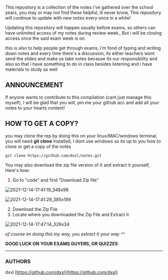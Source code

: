 This repository is a collection of the notes i've gathered over the school years, you may or may not find these helpful, ill never know, This repository will continue to update with new notes every once in a while!

Updating this repository will happen usually before exams, so others can have unlimited access of my notes during review week., But i will be closing access once the said exam week is on.

this is also to help people get through exams, i'm fond of typing and writing down notes and every time there's a discussion, its either teachers wont send the slides and make us take notes because its our responsibility and also so that i have something to do in class besides listening and i have materials to study as well

**ANNOUNCEMENT**
----------------
If anyone wants to contribute to this compilation (cant just manage this myself), I will be glad that you will, pm me your github acc and add all your notes to your hearts content!


**HOW TO GET A COPY?**
----------------------
you may clone the rep by doing this on your linux/MAC/windows terminal, you will need **git clone** installed, I dont use windows so its up to you how to clone or get a copy of the notes
```
git clone https://github.com/dxxl/notes.git
```

You may also download the zip file version of it and extract it yourself, Here's how:

1. Go to "code" and find "Download Zip file"

![2021-12-14-17:41:19_348x98](https://user-images.githubusercontent.com/93421177/145973305-fdc74d3a-6dfa-49c2-9fb9-3271a9d056a7.png)

![2021-12-14-17:41:29_385x199](https://user-images.githubusercontent.com/93421177/145973370-f751b288-a797-4bdc-b604-6a3fa6a08c64.png)

2. Download the Zip File
3. Locate where you downloaded the Zip File and Extract it

![2021-12-14-17:47:14_326x34](https://user-images.githubusercontent.com/93421177/145974219-11bcb154-a6ef-4968-9738-f9184f93e5b9.png)

*of course im doing this my way, you extract it your way ^^*



**GOOD LUCK ON YOUR EXAMS GUYERS, OR QUIZZES**

---

### AUTHORS
dxxl [https://github.com/dxxl](https://github.com/dxxl)

